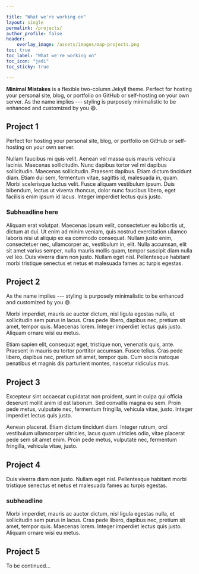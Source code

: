 ```yaml
---

title: "What we're working on"
layout: single 
permalink: /projects/
author_profile: false
header: 
    overlay_image: /assets/images/map-projects.png
toc: true
toc_label: "What we're working on"
toc_icon: "jedi"
toc_sticky: true

---
```


**Minimal Mistakes** is a flexible two-column Jekyll theme. Perfect for hosting your personal site, blog, or portfolio on GitHub or self-hosting on your own server. As the name implies --- styling is purposely minimalistic to be enhanced and customized by you :smile:.

## Project 1

Perfect for hosting your personal site, blog, or portfolio on GitHub or self-hosting on your own server.

Nullam faucibus mi quis velit. Aenean vel massa quis mauris vehicula lacinia. Maecenas sollicitudin. Nunc dapibus tortor vel mi dapibus sollicitudin. Maecenas sollicitudin. Praesent dapibus. Etiam dictum tincidunt diam. Etiam dui sem, fermentum vitae, sagittis id, malesuada in, quam. Morbi scelerisque luctus velit. Fusce aliquam vestibulum ipsum. Duis bibendum, lectus ut viverra rhoncus, dolor nunc faucibus libero, eget facilisis enim ipsum id lacus. Integer imperdiet lectus quis justo. 

### Subheadline here

Aliquam erat volutpat. Maecenas ipsum velit, consectetuer eu lobortis ut, dictum at dui. Ut enim ad minim veniam, quis nostrud exercitation ullamco laboris nisi ut aliquip ex ea commodo consequat. Nullam justo enim, consectetuer nec, ullamcorper ac, vestibulum in, elit. Nulla accumsan, elit sit amet varius semper, nulla mauris mollis quam, tempor suscipit diam nulla vel leo. Duis viverra diam non justo. Nullam eget nisl. Pellentesque habitant morbi tristique senectus et netus et malesuada fames ac turpis egestas.

## Project 2

As the name implies --- styling is purposely minimalistic to be enhanced and customized by you :smile:.

Morbi imperdiet, mauris ac auctor dictum, nisl ligula egestas nulla, et sollicitudin sem purus in lacus. Cras pede libero, dapibus nec, pretium sit amet, tempor quis. Maecenas lorem. Integer imperdiet lectus quis justo. Aliquam ornare wisi eu metus. 

Etiam sapien elit, consequat eget, tristique non, venenatis quis, ante. Praesent in mauris eu tortor porttitor accumsan. Fusce tellus. Cras pede libero, dapibus nec, pretium sit amet, tempor quis. Cum sociis natoque penatibus et magnis dis parturient montes, nascetur ridiculus mus. 

## Project 3

Excepteur sint occaecat cupidatat non proident, sunt in culpa qui officia deserunt mollit anim id est laborum. Sed convallis magna eu sem. Proin pede metus, vulputate nec, fermentum fringilla, vehicula vitae, justo. Integer imperdiet lectus quis justo.

Aenean placerat. Etiam dictum tincidunt diam. Integer rutrum, orci vestibulum ullamcorper ultricies, lacus quam ultricies odio, vitae placerat pede sem sit amet enim. Proin pede metus, vulputate nec, fermentum fringilla, vehicula vitae, justo. 

## Project 4

Duis viverra diam non justo. Nullam eget nisl. Pellentesque habitant morbi tristique senectus et netus et malesuada fames ac turpis egestas.

### subheadline

Morbi imperdiet, mauris ac auctor dictum, nisl ligula egestas nulla, et sollicitudin sem purus in lacus. Cras pede libero, dapibus nec, pretium sit amet, tempor quis. Maecenas lorem. Integer imperdiet lectus quis justo. Aliquam ornare wisi eu metus. 

## Project 5

To be continued...
